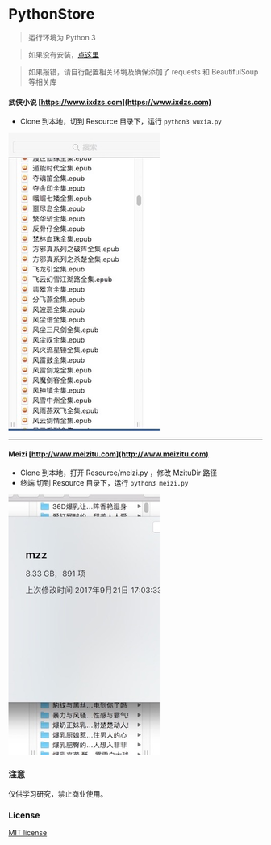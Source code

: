 # PythonStore

> 运行环境为 Python 3

> 如果没有安装，[点这里](install.md)

> 如果报错，请自行配置相关环境及确保添加了
requests 和 BeautifulSoup 等相关库

#### 武侠小说 [https://www.ixdzs.com](https://www.ixdzs.com)

* Clone 到本地，切到 Resource 目录下，运行 `python3 wuxia.py` 

![](Image/wuxia.jpeg)


---

#### Meizi [http://www.meizitu.com](http://www.meizitu.com)
* Clone 到本地，打开 Resource/meizi.py ，修改 MzituDir 路径
* 终端 切到 Resource 目录下，运行 `python3 meizi.py` 

![](Image/meizi.jpeg)









### 注意
仅供学习研究，禁止商业使用。

### License	

[MIT license](LICENSE)
